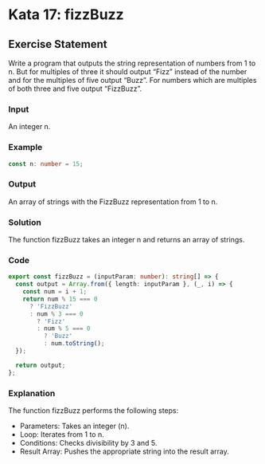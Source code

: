 # Kata 17: fizzBuzz

## Exercise Statement

Write a program that outputs the string representation of numbers from 1 to n. But for multiples of three it should output “Fizz” instead of the number and for the multiples of five output “Buzz”. For numbers which are multiples of both three and five output “FizzBuzz”.

### Input

An integer n.

### Example

```typescript
const n: number = 15;
```

### Output

An array of strings with the FizzBuzz representation from 1 to n.

### Solution

The function fizzBuzz takes an integer n and returns an array of strings.

### Code

```typescript
export const fizzBuzz = (inputParam: number): string[] => {
  const output = Array.from({ length: inputParam }, (_, i) => {
    const num = i + 1;
    return num % 15 === 0
      ? 'FizzBuzz'
      : num % 3 === 0
        ? 'Fizz'
        : num % 5 === 0
          ? 'Buzz'
          : num.toString();
  });

  return output;
};
```

### Explanation

The function fizzBuzz performs the following steps:

- Parameters: Takes an integer (n).
- Loop: Iterates from 1 to n.
- Conditions: Checks divisibility by 3 and 5.
- Result Array: Pushes the appropriate string into the result array.
